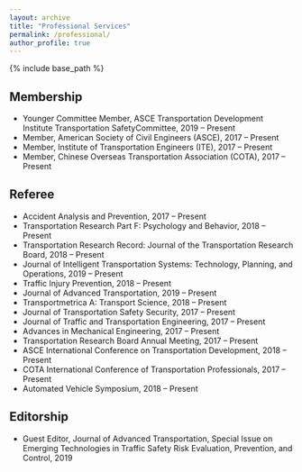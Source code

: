 ```yaml
---
layout: archive
title: "Professional Services"
permalink: /professional/
author_profile: true
---
```


{% include base_path %}

## Membership
* Younger Committee Member, ASCE Transportation Development Institute Transportation SafetyCommittee, 2019 – Present
* Member, American Society of Civil Engineers (ASCE), 2017 – Present
* Member, Institute of Transportation Engineers (ITE), 2017 – Present
* Member, Chinese Overseas Transportation Association (COTA), 2017 – Present

## Referee
* Accident Analysis and Prevention, 2017 – Present
* Transportation Research Part F: Psychology and Behavior, 2018 – Present
* Transportation Research Record: Journal of the Transportation Research Board, 2018 – Present
* Journal of Intelligent Transportation Systems: Technology, Planning, and Operations, 2019 – Present
* Traffic Injury Prevention, 2018 – Present
* Journal of Advanced Transportation, 2019 – Present
* Transportmetrica A: Transport Science, 2018 – Present
* Journal of Transportation Safety Security, 2017 – Present
* Journal of Traffic and Transportation Engineering, 2017 – Present
* Advances in Mechanical Engineering, 2017 – Present
* Transportation Research Board Annual Meeting, 2017 – Present
* ASCE International Conference on Transportation Development, 2018 – Present
* COTA International Conference of Transportation Professionals, 2017 – Present
* Automated Vehicle Symposium, 2018 – Present

## Editorship
* Guest Editor, Journal of Advanced Transportation, Special Issue on Emerging Technologies in Traffic Safety Risk Evaluation, Prevention, and Control, 2019






